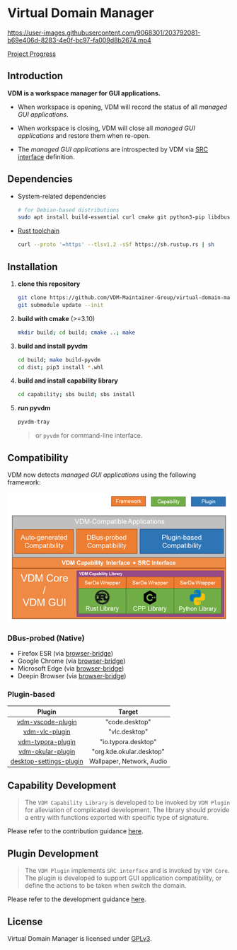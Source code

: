 # Virtual Domain Manager



https://user-images.githubusercontent.com/9068301/203792081-b69e406d-8283-4e0f-bc97-fa009d8b2674.mp4

[Project Progress](https://github.com/VDM-Maintainer-Group/virtual-domain-manager/issues/3)

## Introduction

**VDM is a workspace manager for GUI applications.**

- When workspace is opening, VDM will record the status of all *managed GUI applications*.

- When workspace is closing, VDM will close all *managed GUI applications* and restore them when re-open.

- The *managed GUI applications* are introspected by VDM via [SRC interface](./interface/org.vdm-compatible.src.xml) definition.


## Dependencies

- System-related dependencies
  ```bash
  # for Debian-based distributions
  sudo apt install build-essential curl cmake git python3-pip libdbus-1-dev libglib2.0-dev
  ```

- [Rust toolchain](https://www.rust-lang.org/tools/install)
  ```bash
  curl --proto '=https' --tlsv1.2 -sSf https://sh.rustup.rs | sh
  ```

## Installation

1. **clone this repository**

   ```bash
   git clone https://github.com/VDM-Maintainer-Group/virtual-domain-manager.git --depth=1
   git submodule update --init
   ```

2. **build with cmake** (>=3.10)

   ```bash
   mkdir build; cd build; cmake ..; make
   ```

3. **build and install pyvdm**

   ```bash
   cd build; make build-pyvdm
   cd dist; pip3 install *.whl
   ```

4. **build and install capability library**

    ```bash
    cd capability; sbs build; sbs install
    ```

5. **run pyvdm**

    ```bash
    pyvdm-tray
    ```
    > or `pyvdm` for command-line interface.


## Compatibility

VDM now detects *managed GUI applications* using the following framework:

<p align="center">
  <img src="./previews/structure.png" width="650px" />
</p>

### DBus-probed (Native)
- Firefox ESR    (via [browser-bridge](./capability/browser-bridge))
- Google Chrome  (via [browser-bridge](./capability/browser-bridge))
- Microsoft Edge (via [browser-bridge](./capability/browser-bridge))
- Deepin Browser (via [browser-bridge](./capability/browser-bridge))

### Plugin-based
|                            Plugin                            |          Target           |
| :----------------------------------------------------------: | :-----------------------: |
| [vdm-vscode-plugin](https://github.com/VDM-Maintainer-Group/vdm-vscode-plugin/releases/latest) |      "code.desktop"       |
| [vdm-vlc-plugin](https://github.com/VDM-Maintainer-Group/vdm-vlc-plugin/releases/latest) |       "vlc.desktop"       |
| [vdm-typora-plugin](https://github.com/VDM-Maintainer-Group/vdm-typora-plugin/releases/latest) |    "io.typora.desktop"    |
| [vdm-okular-plugin](https://github.com/VDM-Maintainer-Group/vdm-okular-plugin/releases/latest) | "org.kde.okular.desktop"  |
| [desktop-settings-plugin](https://github.com/VDM-Maintainer-Group/desktop-settings-plugin/releases/latest) | Wallpaper, Network, Audio |


## Capability Development

> The `VDM Capability Library` is developed to be invoked by `VDM Plugin` for alleviation of complicated development.
> The library should provide a entry with functions exported with specific type of signature.

Please refer to the contribution guidance [here](https://github.com/VDM-Maintainer-Group/vdm-capability-library/blob/main/CONTRIBUTING.md).

## Plugin Development

> The `VDM Plugin` implements `SRC interface` and is invoked by `VDM Core`.
> The plugin is developed to support GUI application compatibility, or define the actions to be taken when switch the domain.

Please refer to the development guidance [here](https://github.com/VDM-Maintainer-Group/vdm-plugin-template/blob/master/CONTRIBUTING.md).


## License

Virtual Domain Manager is licensed under [GPLv3](LICENSE).
